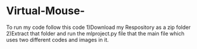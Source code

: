 # Virtual-Mouse-


To run my code follow this code
1)Download my Respository as a zip folder
2)Extract that folder and run the mlproject.py file that the main file which uses two different codes and images in it.
